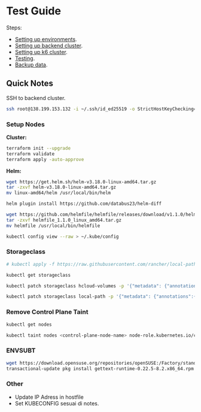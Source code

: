 # Test Guide

Steps:

- [Setting up environments](./setup-environments.md).
- [Setting up backend cluster](./setup-backend-cluster.md).
- [Setting up k6 cluster](./setup-k6-cluster.md).
- [Testing](./testing.md).
- [Backup data](./backup.md).

## Quick Notes

SSH to backend cluster.

```bash
ssh root@138.199.153.132 -i ~/.ssh/id_ed25519 -o StrictHostKeyChecking=no
```

### Setup Nodes

**Cluster:**

```bash
terraform init --upgrade
terraform validate
terraform apply -auto-approve
```

**Helm:**

```bash
wget https://get.helm.sh/helm-v3.18.0-linux-amd64.tar.gz
tar -zxvf helm-v3.18.0-linux-amd64.tar.gz
mv linux-amd64/helm /usr/local/bin/helm

helm plugin install https://github.com/databus23/helm-diff

wget https://github.com/helmfile/helmfile/releases/download/v1.1.0/helmfile_1.1.0_linux_amd64.tar.gz
tar -zxvf helmfile_1.1.0_linux_amd64.tar.gz
mv helmfile /usr/local/bin/helmfile

kubectl config view --raw > ~/.kube/config
```

### Storageclass

```bash
# kubectl apply -f https://raw.githubusercontent.com/rancher/local-path-provisioner/master/deploy/local-path-storage.yaml

kubectl get storageclass

kubectl patch storageclass hcloud-volumes -p '{"metadata": {"annotations":{"storageclass.kubernetes.io/is-default-class":"false"}}}'

kubectl patch storageclass local-path -p '{"metadata": {"annotations":{"storageclass.kubernetes.io/is-default-class":"true"}}}'
```

### Remove Control Plane Taint

```bash
kubectl get nodes

kubectl taint nodes <control-plane-node-name> node-role.kubernetes.io/control-plane-
```

### ENVSUBT

```bash
wget https://download.opensuse.org/repositories/openSUSE:/Factory/standard/x86_64/gettext-runtime-0.22.5-8.2.x86_64.rpm
transactional-update pkg install gettext-runtime-0.22.5-8.2.x86_64.rpm
```

### Other

- Update IP Adress in hostfile
- Set KUBECONFIG sesuai di notes.

